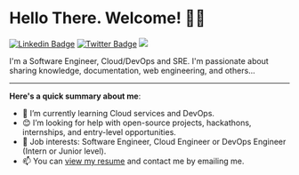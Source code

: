 # Hello There. Welcome! 👋🏾

[![Linkedin Badge](https://img.shields.io/badge/-Omoruyi_(Emmanuel)_Osakue-0077B5?style=for-the-badge&logo=linkedin&logoColor=white&link=https://www.linkedin.com/in/omoruyi-osakue-610206183/)](https://www.linkedin.com/in/omoruyi-osakue-610206183/) [![Twitter Badge](https://img.shields.io/badge/-@Omoruyi.DEV-black?style=for-the-badge&logo=X&logoColor=white&link=https://twitter.com/Omoruyi_DEV)](https://twitter.com/Omoruyi_DEV) <a href="mailto:osakueomoruyi@gamil.com?"><img src="https://img.shields.io/badge/-osakueomoruyi@gamil.com-%23DD0031.svg?&style=for-the-badge&logo=gmail&logoColor=white"/></a>


I'm a Software Engineer, Cloud/DevOps and SRE. I'm passionate about sharing knowledge, documentation, web engineering, and others...

---

**Here's a quick summary about me**:
- 🌱 I’m currently learning Cloud services and DevOps.
- 😊 I’m looking for help with open-source projects, hackathons, internships, and entry-level opportunities.
- 💼 Job interests: Software Engineer, Cloud Engineer or DevOps Engineer (Intern or Junior level).
- 📫 You can [view my resume](#) and contact me by emailing me.
